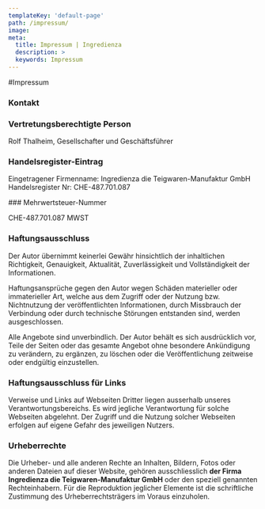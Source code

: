 ```yaml
---
templateKey: 'default-page'
path: /impressum/
image: 
meta:
  title: Impressum | Ingredienza 
  description: >
  keywords: Impressum 
---
```


#Impressum

### Kontakt

<contact></contact>

### Vertretungsberechtigte Person

Rolf Thalheim, Gesellschafter und Geschäftsführer 

### Handelsregister-Eintrag

Eingetragener Firmenname: Ingredienza die Teigwaren-Manufaktur GmbH
Handelsregister Nr: CHE-487.701.087 

### Mehrwertsteuer-Nummer

CHE-487.701.087 MWST

### Haftungsausschluss

Der Autor übernimmt keinerlei Gewähr hinsichtlich der inhaltlichen Richtigkeit,
Genauigkeit, Aktualität, Zuverlässigkeit und Vollständigkeit der Informationen. 

Haftungsansprüche gegen den Autor wegen Schäden materieller oder immaterieller
Art, welche aus dem Zugriff oder der Nutzung bzw. Nichtnutzung der
veröffentlichten Informationen, durch Missbrauch der Verbindung oder durch
technische Störungen entstanden sind, werden ausgeschlossen. 

Alle Angebote sind unverbindlich. Der Autor behält es sich ausdrücklich vor,
Teile der Seiten oder das gesamte Angebot ohne besondere Ankündigung zu
verändern, zu ergänzen, zu löschen oder die Veröffentlichung zeitweise oder
endgültig einzustellen.

### Haftungsausschluss für Links

Verweise und Links auf Webseiten Dritter liegen ausserhalb unseres
Verantwortungsbereichs. Es wird jegliche Verantwortung für solche Webseiten
abgelehnt. Der Zugriff und die Nutzung solcher Webseiten erfolgen auf eigene
Gefahr des jeweiligen Nutzers.

### Urheberrechte

Die Urheber- und alle anderen Rechte an Inhalten, Bildern, Fotos oder anderen
Dateien auf dieser Website, gehören ausschliesslich **der Firma Ingredienza die
Teigwaren-Manufaktur GmbH** oder den speziell genannten Rechteinhabern. Für die
Reproduktion jeglicher Elemente ist die schriftliche Zustimmung des
Urheberrechtsträgers im Voraus einzuholen.
